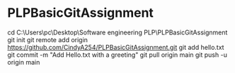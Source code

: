 # PLPBasicGitAssignment
cd C:\Users\pc\Desktop\Software engineering PLP\PLPBasicGitAssignment
git init
git remote add origin https://github.com/CindyA254/PLPBasicGitAssignment.git
git add hello.txt
git commit -m "Add Hello.txt with a greeting"
git pull origin main
git push -u origin main
